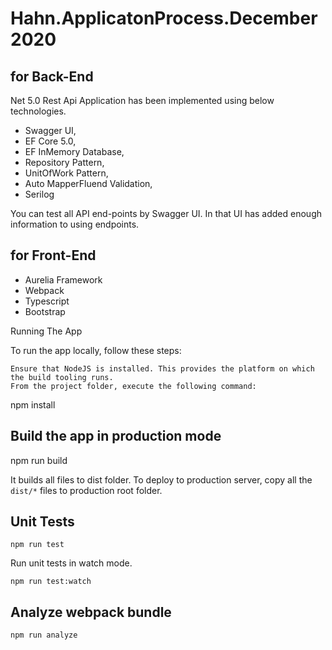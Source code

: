# Hahn.ApplicatonProcess.December2020

## for Back-End

Net 5.0 Rest Api Application has been implemented using below technologies.

- Swagger UI,
- EF Core 5.0,
- EF InMemory Database,
- Repository Pattern,
- UnitOfWork Pattern,
- Auto MapperFluend Validation,
- Serilog 

You can test all API end-points by Swagger UI. In that UI has added enough information to using endpoints.


## for Front-End

- Aurelia Framework
- Webpack
- Typescript
- Bootstrap

Running The App


To run the app locally, follow these steps:

    Ensure that NodeJS is installed. This provides the platform on which the build tooling runs.
    From the project folder, execute the following command:

  npm install

##  Build the app in production mode

  npm run build
  
It builds all files to dist folder. To deploy to production server, copy all the `dist/*` files to production root folder.

## Unit Tests

    npm run test

Run unit tests in watch mode.

    npm run test:watch


## Analyze webpack bundle

    npm run analyze
